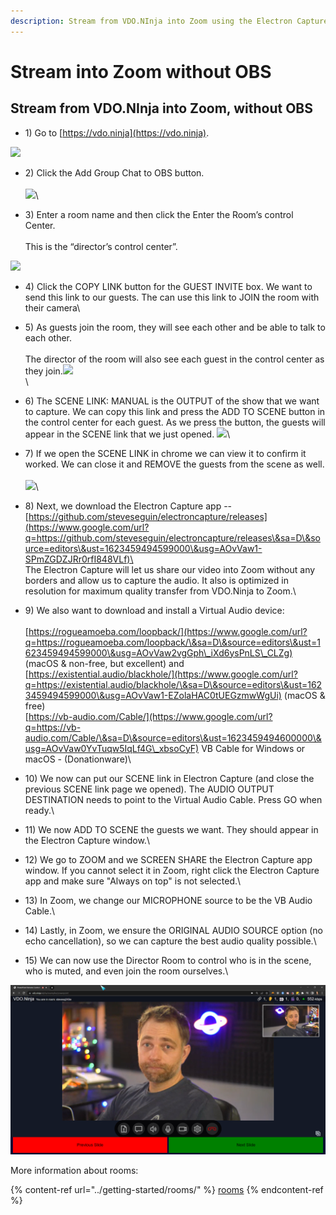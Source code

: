 ```yaml
---
description: Stream from VDO.NInja into Zoom using the Electron Capture app
---
```


# Stream into Zoom without OBS

## Stream from VDO.NInja into Zoom, without OBS <a href="#h.1qc55rh0mkw2" id="h.1qc55rh0mkw2"></a>

* 1\) Go to [https://vdo.ninja](https://vdo.ninja).

![](https://lh6.googleusercontent.com/UoSBAlHm1MeZ7C2knumDrmoWUBicdQe9ibI-DAkYdgZXbkWTqB2q7bg-CN59ElmBGaFOn48ToyyDK7isD\_-xb9CbFJPoXU\_pTRGtLEh66Ofz1-6REd33Aar8rWgJBoGumh7yimtZ)

* 2\) Click the Add Group Chat to OBS button.\
  \
  ![](https://lh5.googleusercontent.com/DX3XOFr3gs1h8y5pdKJ84IqGNV32IPt-M2k67CHlCCwswWxNr9Dx9-ENTgauM6yWUyj6TvGb0sjBVUup18grpDIjxkHf9QO72BLAdcbKuk8d-MYf8Q4ZQ52rTB\_h5dvJcdfLsMZs)\

* 3\) Enter a room name and then click the Enter the Room’s control Center.\
  \
  This is the “director’s control center”.

![](https://lh3.googleusercontent.com/gCRIR6ZA-cGFcorYDDqNToLeDWfUDaADdciHs5vUaNzxFkfFNCBEIue3kUov3rjAKxxS7qE46XhRioaGFlwEHPeK1aK8sDXtIeUhWT7PqoEF5GU0Gr93MjU4denhiyfbTWbK5DV0)

* 4\) Click the COPY LINK button for the GUEST INVITE box.  We want to send this link to our guests.  The can use this link to JOIN the room with their camera\

* 5\) As guests join the room, they will see each other and be able to talk to each other.\
  \
  The director of the room will also see each guest in the control center as they join.![](https://lh6.googleusercontent.com/rYaZdsjT8OKKKhExrbuni455UKQve5-NefpKZzXw98FR3fQlHE8yLxrUmu4YJVX-\_XmecuRO2xPtna3C15jKda2cYYOMugf\_fFNOIyUmkUnB1mwCKefsN7Welre\_3GBYaU1TREZf)\
  \

* 6\) The SCENE LINK: MANUAL is the OUTPUT of the show that we want to capture. We can copy this link and press the ADD TO SCENE button in the control center for each guest.  As we press the button, the guests will appear in the SCENE link that we just opened. ![](https://lh6.googleusercontent.com/zSbrbEsNNvbrJsigY-jdtYhOwrsx6q78It9iaZ3HW1rV5fN3e5GV2osRkwGzUlCpRhLi7mIBuzNRo19kYf03IDhH\_ypZYBfMhQKDR\_SCEkOXaqkyVDoxuHLHJosTI\_uZAkaG\_g7m)\

* &#x20;7\) If we open the SCENE LINK in chrome we can view it to confirm it worked.  We can close it and REMOVE the guests from the scene as well.\
  \
  ![](https://lh4.googleusercontent.com/cD\_KP9JvEsOEIoN677BmiJertW6yc0qfcVOLBYo-IJzxQU-xq66dm0r7g5dIWDaPPT1lpQqUg39KQ9BoDqUpcU2QVdDAZL9XgI\_mPMj6I0wTq-Y9gJuXV8FWJA\_oykgLEBoIsdlW)\

* 8\) Next, we download the Electron Capture app -- [https://github.com/steveseguin/electroncapture/releases](https://www.google.com/url?q=https://github.com/steveseguin/electroncapture/releases\&sa=D\&source=editors\&ust=1623459494599000\&usg=AOvVaw1-SPmZGDZJRr0rfI848VLf)\
  \
  The Electron Capture will let us share our video into Zoom without any borders and allow us to capture the audio. It also is optimized in resolution for maximum quality transfer from VDO.Ninja to Zoom.\

* 9\) We also want to download and install a Virtual Audio device:\
  \
  [https://rogueamoeba.com/loopback/](https://www.google.com/url?q=https://rogueamoeba.com/loopback/\&sa=D\&source=editors\&ust=1623459494599000\&usg=AOvVaw2vgGph\_iXd6ysPnLS\_CLZg) (macOS & non-free, but excellent) and [https://existential.audio/blackhole/](https://www.google.com/url?q=https://existential.audio/blackhole/\&sa=D\&source=editors\&ust=1623459494599000\&usg=AOvVaw1-EZolaHAC0tUEGzmwWgUi) (macOS & free)\
  [https://vb-audio.com/Cable/](https://www.google.com/url?q=https://vb-audio.com/Cable/\&sa=D\&source=editors\&ust=1623459494600000\&usg=AOvVaw0YvTuqw5IqLf4G\_xbsoCyF) VB Cable for Windows or macOS - (Donationware)\

* 10\) We now can put our SCENE link in Electron Capture (and close the previous SCENE link page we opened).  The AUDIO OUTPUT DESTINATION needs to point to the Virtual Audio Cable. Press GO when ready.\

* 11\) We now ADD TO SCENE the guests we want. They should appear in the Electron Capture window.\

* 12\) We go to ZOOM and we SCREEN SHARE the Electron Capture app window. If you cannot select it in Zoom, right click the Electron Capture app and make sure "Always on top" is not selected.\

* 13\) In Zoom, we change our MICROPHONE source to be the VB Audio Cable.\

* 14\) Lastly, in Zoom, we ensure the ORIGINAL AUDIO SOURCE option (no echo cancellation), so we can capture the best audio quality possible.\

* 15\) We can now use the Director Room to control who is in the scene, who is muted, and even join the room ourselves.\


![](<../.gitbook/assets/image (19).png>)

More information about rooms:

{% content-ref url="../getting-started/rooms/" %}
[rooms](../getting-started/rooms/)
{% endcontent-ref %}
